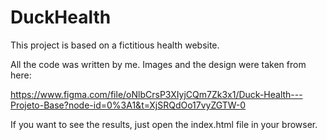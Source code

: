 # DuckHealth

This project is based on a fictitious health website.

All the code was written by me. Images and the design were taken from here:

https://www.figma.com/file/oNlbCrsP3XIyjCQm7Zk3x1/Duck-Health---Projeto-Base?node-id=0%3A1&t=XjSRQdOo17vyZGTW-0 

If you want to see the results, just open the index.html file in your browser.